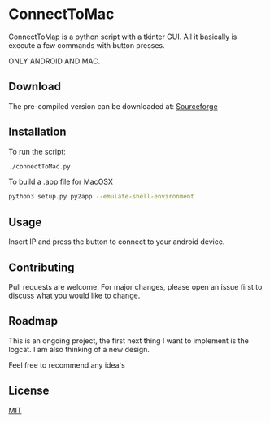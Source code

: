 # ConnectToMac

ConnectToMap is a python script with a tkinter GUI. All it basically is execute a few commands with button presses. 

ONLY ANDROID AND MAC.

## Download

The pre-compiled version can be downloaded at: [Sourceforge](https://sourceforge.net/projects/connect-phone-mac/)

## Installation

To run the script:

```bash
./connectToMac.py
```

To build a .app file for MacOSX

```bash
python3 setup.py py2app --emulate-shell-environment
```

## Usage

Insert IP and press the button to connect to your android device.

## Contributing
Pull requests are welcome. For major changes, please open an issue first to discuss what you would like to change.

## Roadmap
This is an ongoing project, the first next thing I want to implement is the logcat. I am also thinking of a new design. 

Feel free to recommend any idea's

## License
[MIT](https://choosealicense.com/licenses/mit/)